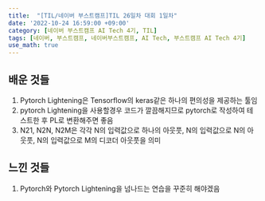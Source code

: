 ```yaml
---
title:  "[TIL/네이버 부스트캠프]TIL 26일차 대회 1일차"
date: '2022-10-24 16:59:00 +09:00'
category: [네이버 부스트캠프 AI Tech 4기, TIL]
tags: [네이버, 부스트캠프, 네이버부스트캠프, AI Tech, 부스트캠프 AI Tech 4기]
use_math: true
---
```

## 배운 것들
1. Pytorch Lightening은 Tensorflow의 keras같은 하나의 편의성을 제공하는 툴임
2. pytorch Lightening을 사용할경우 코드가 깔끔해지므로 pytorch로 작성하여 테스트한 후 PL로 변환해주면 좋음
3. N21, N2N, N2M은 각각 N의 입력값으로 하나의 아웃풋, N의 입력값으로 N의 아웃풋, N의 입력값으로 M의 디코더 아웃풋을 의미

## 느낀 것들
1. Pytorch와 Pytorch Lightening을 넘나드는 연습을 꾸준히 해야겠음